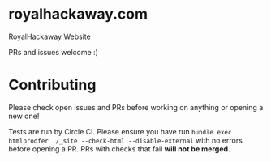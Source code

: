 # royalhackaway.com
RoyalHackaway Website

PRs and issues welcome :)

# Contributing

Please check open issues and PRs before working on anything or opening a new one!

Tests are run by Circle CI. Please ensure you have run `bundle exec htmlproofer ./_site --check-html --disable-external` with no errors before opening a PR. PRs with checks that fail **will not be merged**.
